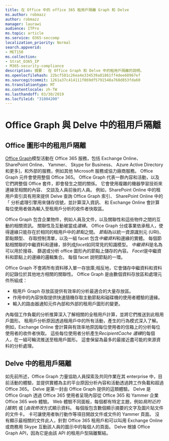 ```yaml
---
title: 在 Office 中的 office 365 租用戶隔離 Graph 和 Delve
ms.author: robmazz
author: robmazz
manager: laurawi
audience: ITPro
ms.topic: article
ms.service: O365-seccomp
localization_priority: Normal
search.appverid:
- MET150
ms.collection:
- Strat_O365_IP
- M365-security-compliance
description: 摘要： 在 Office Graph 和 Delve 中的租用戶隔離的說明。
ms.openlocfilehash: 22bcf581c26ea4e334539a81861ff4dee68967ef
ms.sourcegitcommit: 1261a37c414111f869df5791548a768d853fda60
ms.translationtype: MT
ms.contentlocale: zh-TW
ms.lasthandoff: 03/30/2019
ms.locfileid: "31004200"
---
```

# <a name="tenant-isolation-in-the-office-graph-and-delve"></a>Office Graph 與 Delve 中的租用戶隔離

## <a name="tenant-isolation-in-the-office-graph"></a>Office 圖形中的租用戶隔離
[Office Graph](https://dev.office.com/officegraph)模型活動在 Office 365 服務，包括 Exchange Online、 SharePoint Online、 Yammer、 Skype for Business、 Azure Active Directory 和更多]，和外部的服務，例如其他 Microsoft 服務或協力廠商服務。 Office Graph 元件會使用整個 Office 365。 Office Graph 代表一群內容和活動，以及它們跨整個 Office 套件，即會發生之間的關係。 它會使用複雜的機器學習技術來連線至相關的內容、 交談及人員前後的人員。 例如，SharePoint Online 中的租用戶索引具有用來提供 Delve 查詢 Office Graph 索引、 SharePoint Online 中的 「 分析處理引擎用來儲存信號，並計算深入資訊、 和 Exchange Online 會計算每位使用者做為輸入至租用戶分析的收件者快取區。

Office Graph 包含企業物件，例如人員及文件，以及關聯性和這些物件之間的互動的相關資訊。 關聯性及互動被當成*邊緣*。 Office Graph 分成事業依承租人，使得邊緣只能存在於相同的租用戶中的*節點*之間。 *節點*為以統一資源識別元 (URI)、 節點類型、 存取控制清單，以及一組 facet 包含*中繼資料*和邊緣的實體。 每個節點相關聯的中繼資料和邊緣，排列成*facet*如同常見的知識模型。 *中繼資料*是名為可以用於搜尋、 篩選或分析 office 圖形內的節點上儲存的內容。 *Facet*是中繼資料和節點上的邊緣的邏輯集合。 每個 facet 說明節點的一環。 

Office Graph 不會將所有資料移入單一存放庫;相反地，它會儲存中繼資料和資料的記錄位於其他地方相關的關聯性。 Office Graph 是由數個資料存放區和處理元件所組成：
- 租用戶 Graph 存放區提供有效率的分析最適合的大量存放區。
- 作用中的內容快取提供快速隨機存取主動節點和磁碟機的使用者體驗的邊緣。
- 輸入的路由器通知元件內部和外部的租用戶圖形的變更。

內每個工作負載的分析推算深入了解相關的全租用戶計算，並將它們推送到此租用戶圖形。 租用戶分析原因透過租用戶中的所有活動，產生的行為模式深入了解。 例如，Exchange Online 會計算與有效率地原因每位使用者的信箱上的分析每位使用者的收件者快取。 這些每位使用者分析產生*RecipientCache 邊緣*的每個人，在一組可輪流推送至租用戶圖形。 這會保留為最多的最接近盡可能的來源資料的分析處理。

## <a name="tenant-isolation-in-delve"></a>Delve 中的租用戶隔離
如先前所述，Office Graph 力量協助人員探索及共同作業在其 enterprise 中，目前活動的體驗，並提供實體為主的平台原因分析內容和活動透過跨工作負載和超過 Office 365。 Delve 是第一封由 Office Graph 提供的這類體驗。
Delve 是 Office Graph 透過 Office 365 使用者呈現內容從 Office 365 和 Yammer 企業 Office 365 web 體驗。 Web 體驗不同面板，每個都有特定主題，例如*我附近的 [趨勢*] 或 [*由我修改*方式顯示資料。 每個版包含數個顯示摘要的文字及圖片貼文件的文件卡。 卡可讓使用者執行動作等項目開啟文件或文件的 Yammer 頁面。 沒有顯示最相關的文件此人，針對 Office 365 租用戶和可以叫用 Exchange Online 或商務用 Skype 互動該人員的圖示中的每個人的頁面。 Delve 根據 Office Graph API，因為它是由該 API 的租用戶型隔離繫結。